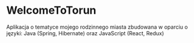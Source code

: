 # WelcomeToTorun
Aplikacja o tematyce mojego rodzinnego miasta zbudowana w oparciu o języki: Java (Spring, Hibernate) oraz JavaScript (React, Redux)
